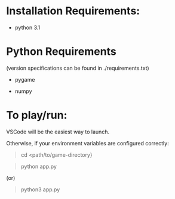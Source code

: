 # Installation Requirements:
- python 3.1

# Python Requirements

(version specifications can be found in ./requirements.txt)

- pygame

- numpy

# To play/run:
VSCode will be the easiest way to launch.

Otherwise, if your environment variables are
configured correctly:

> cd <path/to/game-directory}

> python app.py

(or) 

>  python3 app.py
